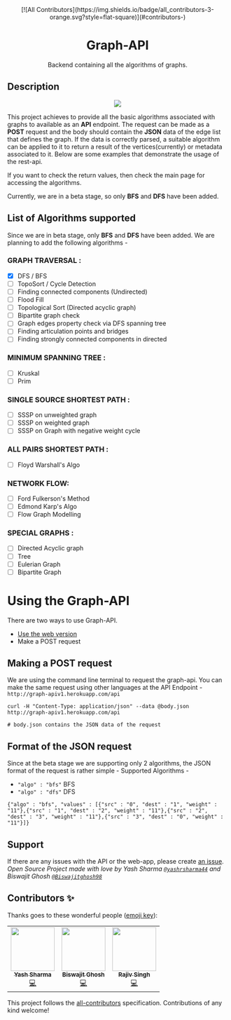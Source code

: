 <div align="center">
<!-- ALL-CONTRIBUTORS-BADGE:START - Do not remove or modify this section -->
[![All Contributors](https://img.shields.io/badge/all_contributors-3-orange.svg?style=flat-square)](#contributors-)
<!-- ALL-CONTRIBUTORS-BADGE:END -->
<h1>Graph-API</h1>
<p>Backend containing all the algorithms of graphs.</p>
</div>

## Description

<div align="center">
<img src="assets/images/graph-apiv1.png" />
</div>

This project achieves to provide all the basic algorithms associated with graphs to available as an **API** endpoint.
The request can be made as a **POST** request and the body should contain the **JSON** data of the edge list that defines
the graph. If the data is correctly parsed, a suitable algorithm can be applied to it to return a result of the
vertices(currently) or metadata associated to it. Below are some examples that demonstrate the usage of the rest-api.

If you want to check the return values, then check the main page for accessing the algorithms.

Currently, we are in a beta stage, so only **BFS** and **DFS** have been added.

## List of Algorithms supported

Since we are in beta stage, only **BFS** and **DFS** have been added. We are planning to add
the following algorithms -

### GRAPH TRAVERSAL :

- [x] DFS / BFS
- [ ] TopoSort / Cycle Detection
- [ ] Finding connected components (Undirected)
- [ ] Flood Fill
- [ ] Topological Sort (Directed acyclic graph)
- [ ] Bipartite graph check
- [ ] Graph edges property check via DFS spanning tree
- [ ] Finding articulation points and bridges
- [ ] Finding strongly connected components in directed

### MINIMUM SPANNING TREE :

- [ ] Kruskal
- [ ] Prim

### SINGLE SOURCE SHORTEST PATH :

- [ ] SSSP on unweighted graph
- [ ] SSSP on weighted graph
- [ ] SSSP on Graph with negative weight cycle

### ALL PAIRS SHORTEST PATH :

- [ ] Floyd Warshall's Algo

### NETWORK FLOW:

- [ ] Ford Fulkerson's Method
- [ ] Edmond Karp's Algo
- [ ] Flow Graph Modelling

### SPECIAL GRAPHS :

- [ ] Directed Acyclic graph
- [ ] Tree
- [ ] Eulerian Graph
- [ ] Bipartite Graph

# Using the Graph-API

There are two ways to use Graph-API.

- [Use the web version](https://graph-apiv1.herokuapp.com)
- Make a POST request

## Making a POST request

We are using the command line terminal to request the graph-api. You can make the same request using other languages
at the API Endpoint - `http://graph-apiv1.herokuapp.com/api`

```
curl -H "Content-Type: application/json" --data @body.json http://graph-apiv1.herokuapp.com/api

# body.json contains the JSON data of the request
```

## Format of the JSON request

Since at the beta stage we are supporting only 2 algorithms, the JSON format of the request is rather simple -
Supported Algorithms -

- `"algo" : "bfs"` BFS
- `"algo" : "dfs"` DFS

```
{"algo" : "bfs", "values" : [{"src" : "0", "dest" : "1", "weight" : "11"},{"src" : "1", "dest" : "2", "weight" : "11"},{"src" : "2", "dest" : "3", "weight" : "11"},{"src" : "3", "dest" : "0", "weight" : "11"}]}
```

## Support

If there are any issues with the API or the web-app, please create [an issue](https://github.com/Graph-Visualization/graph-api/issues/new).<br>
_Open Source Project made with love by Yash Sharma [`@yashrsharma44`](https://github.com/yashrsharma44) and Biswajit Ghosh [`@Biswajitghosh98`](https://github.com/Biswajitghosh98)_

## Contributors ✨

Thanks goes to these wonderful people ([emoji key](https://allcontributors.org/docs/en/emoji-key)):

<!-- ALL-CONTRIBUTORS-LIST:START - Do not remove or modify this section -->
<!-- prettier-ignore-start -->
<!-- markdownlint-disable -->
<table>
  <tr>
    <td align="center"><a href="https://yashrsharma44.github.io"><img src="https://avatars1.githubusercontent.com/u/31438680?v=4" width="100px;" alt=""/><br /><sub><b>Yash Sharma</b></sub></a><br /><a href="https://github.com/codewithvk/graph-api/commits?author=yashrsharma44" title="Code">💻</a></td>
    <td align="center"><a href="https://github.com/Biswajitghosh98"><img src="https://avatars3.githubusercontent.com/u/34703680?v=4" width="100px;" alt=""/><br /><sub><b>Biswajit Ghosh</b></sub></a><br /><a href="https://github.com/codewithvk/graph-api/commits?author=Biswajitghosh98" title="Code">💻</a></td>
    <td align="center"><a href="http://iamrajiv.github.io"><img src="https://avatars0.githubusercontent.com/u/42106787?v=4" width="100px;" alt=""/><br /><sub><b>Rajiv Singh</b></sub></a><br /><a href="https://github.com/codewithvk/graph-api/commits?author=iamrajiv" title="Code">💻</a></td>
  </tr>
</table>

<!-- markdownlint-enable -->
<!-- prettier-ignore-end -->
<!-- ALL-CONTRIBUTORS-LIST:END -->

This project follows the [all-contributors](https://github.com/all-contributors/all-contributors) specification. Contributions of any kind welcome!